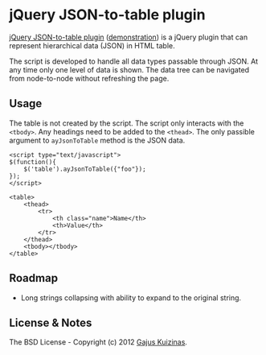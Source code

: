# jQuery JSON-to-table plugin

[jQuery JSON-to-table plugin](https://github.com/anuary/jquery-json-to-table/) ([demonstration](https://dev.anuary.com/1e405a1b-1f81-5050-87b1-57bf81b5e273/)) is a jQuery plugin that can represent hierarchical data (JSON) in HTML table.

The script is developed to handle all data types passable through JSON. At any time only one level of data is shown. The data tree can be navigated from node-to-node without refreshing the page.

## Usage

The table is not created by the script. The script only interacts with the `<tbody>`. Any headings need to be added to the `<thead>`. The only passible argument to `ayJsonToTable` method is the JSON data.

	<script type="text/javascript">
	$(function(){
	    $('table').ayJsonToTable({"foo"});
	});
	</script>

	<table>
	    <thead>
	        <tr>
	            <th class="name">Name</th>
	            <th>Value</th>
	        </tr>
	    </thead>
	    <tbody></tbody>
	</table>

## Roadmap

* Long strings collapsing with ability to expand to the original string.

## License & Notes

The BSD License - Copyright (c) 2012 [Gajus Kuizinas](http://anuary.com/gajus).